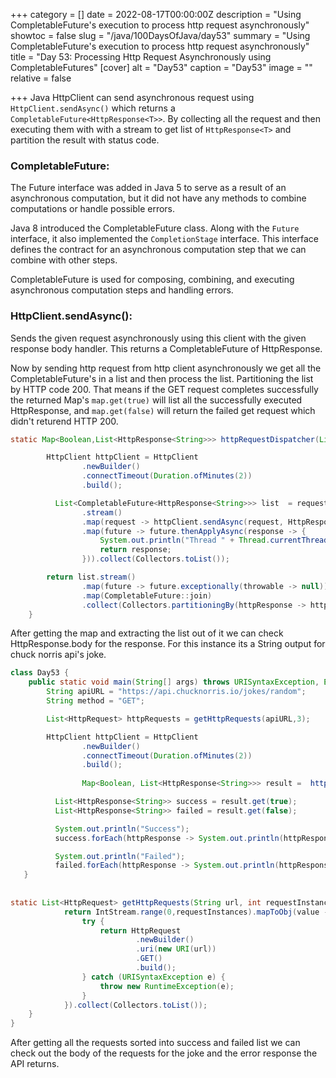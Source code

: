 +++
category = []
date = 2022-08-17T00:00:00Z
description = "Using CompletableFuture's execution to process http request asynchronously"
showtoc = false
slug = "/java/100DaysOfJava/day53"
summary = "Using CompletableFuture's execution to process http request asynchronously"
title = "Day 53: Processing Http Request Asynchronously using CompletableFutures"
[cover]
alt = "Day53"
caption = "Day53"
image = ""
relative = false

+++
Java HttpClient can send asynchronous request using `HttpClient.sendAsync()` which returns a `CompletableFuture<HttpResponse<T>>`. By collecting all the request and then executing them with with a stream to get list of `HttpResponse<T>` and partition the result with status code. 


### CompletableFuture:


The Future interface was added in Java 5 to serve as a result of an asynchronous computation, but it did not have any methods to combine computations or handle possible errors.

Java 8 introduced the CompletableFuture class. Along with the `Future` interface, it also implemented the `CompletionStage` interface. This interface defines the contract for an asynchronous computation step that we can combine with other steps.

CompletableFuture is used for composing, combining, and executing asynchronous computation steps and handling errors.

### HttpClient.sendAsync():

Sends the given request asynchronously using this client with the given response body handler. This returns a CompletableFuture of HttpResponse.
  
Now by sending http request from http client asynchronously we get all the CompletableFuture's in a list and then process the list. Partitioning the list by HTTP code 200. That means if the GET request completes successfully the returned Map's `map.get(true)` will list all the successfully executed HttpResponse, and `map.get(false)` will return the failed get request which didn't returend HTTP 200. 

```java
static Map<Boolean,List<HttpResponse<String>>> httpRequestDispatcher(List<HttpRequest> requests) throws URISyntaxException {

        HttpClient httpClient = HttpClient
                .newBuilder()
                .connectTimeout(Duration.ofMinutes(2))
                .build();

          List<CompletableFuture<HttpResponse<String>>> list  = requests
                .stream()
                .map(request -> httpClient.sendAsync(request, HttpResponse.BodyHandlers.ofString()))
                .map(future -> future.thenApplyAsync(response -> {
                    System.out.println("Thread " + Thread.currentThread().getName() + " current time " + System.currentTimeMillis());
                    return response;
                })).collect(Collectors.toList());

        return list.stream()
                .map(future -> future.exceptionally(throwable -> null))
                .map(CompletableFuture::join)
                .collect(Collectors.partitioningBy(httpResponse -> httpResponse.statusCode() == 200));
    }
```

After getting the map and extracting the list out of it we can check HttpResponse.body for the response. For this instance its a String output for chuck norris api's joke.


```java
class Day53 {
    public static void main(String[] args) throws URISyntaxException, ExecutionException, InterruptedException {
        String apiURL = "https://api.chucknorris.io/jokes/random";
        String method = "GET";

        List<HttpRequest> httpRequests = getHttpRequests(apiURL,3);

        HttpClient httpClient = HttpClient
                .newBuilder()
                .connectTimeout(Duration.ofMinutes(2))
                .build();
                
                Map<Boolean, List<HttpResponse<String>>> result =  httpRequestDispatcher(httpRequests);

          List<HttpResponse<String>> success = result.get(true);
          List<HttpResponse<String>> failed = result.get(false);

          System.out.println("Success");
          success.forEach(httpResponse -> System.out.println(httpResponse.body()));

          System.out.println("Failed");
          failed.forEach(httpResponse -> System.out.println(httpResponse.body()));
   }
   
   
static List<HttpRequest> getHttpRequests(String url, int requestInstances) {
            return IntStream.range(0,requestInstances).mapToObj(value -> {
                try {
                    return HttpRequest
                            .newBuilder()
                            .uri(new URI(url))
                            .GET()
                            .build();
                } catch (URISyntaxException e) {
                    throw new RuntimeException(e);
                }
            }).collect(Collectors.toList());
    }
}
```

After getting all the requests sorted into success and failed list we can check out the body of the requests for the joke and the error response the API returns.